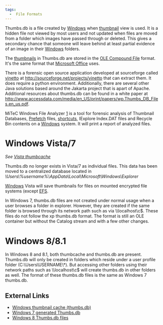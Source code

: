 ```yaml
---
tags:
  -  File Formats
---
```

Thumbs.db is a file created by [Windows](windows.md) when
[thumbnail](thumbnails.md) view is used. It is a hidden file not
viewed by most users and not updated when files are moved from a folder
which images have passed through or deleted. This gives a secondary
chance that someone will leave behind at least partial evidence of an
image in their [Windows](windows.md) folders.

The [thumbnails](thumbnails.md) in Thumbs.db are stored in the
[OLE Compound File](ole_compound_file.md) format. It's the same
format that [Microsoft Office](microsoft_office.md) uses.

There is a forensic open source application developed at sourceforge
called [vinetto](vinetto.md) at
<http://sourceforge.net/projects/vinetto> that can extract them. It does
require a python environment. Additionally, there are several other Java
solutions based around the Jakarta project that is apart of Apache.
Additional resources about thumbs.db can be found in a white paper at
<http://www.accessdata.com/media/en_US/print/papers/wp.Thumbs_DB_Files.en_us.pdf>.

MiTeC Windows File Analyzer [1](http://www.mitec.cz/wfa.html) is a tool
for forensic analysis of Thumbnail Databases,
[Prefetch](prefetch.md) files, [shortcuts](LNK "wikilink"),
IExplore Index.DAT files and Recycle Bin contents on a
[Windows](windows.md) system. It will print a report of analyzed
files.

# Windows Vista/7

*See [Vista thumbcache](vista_thumbcache.md)*

Thumbs.db no longer exists in Vista/7 as individual files. This data has
been moved to a centralized database located in
*\Users\\%username%\AppData\Local\Microsoft\Windows\Explorer*

[Windows](windows.md) Vista will save thumbnails for files on
mounted encrypted file systems (except
[EFS](windows_encrypted_file_system.md).

In Windows 7, thumbs.db files are not created under normal usage when a
user browses a folder in explorer. However, they are created if the same
folder is browsed through its network path such as via \\\localhost\c\$.
These files do not follow the xp thumbs.db format. The format is still
an OLE container but without the Catalog stream and with a few other
changes.

# Windows 8/8.1

In Windows 8 and 8.1, both thumbcache and thumbs.db are present.
Thumbs.db will only be created in folders which reside under a user
profile folder (C:\Users\USERNAME\\\*). But accessing other folders
using their network paths such as \\\localhost\c\$ will create thumbs.db
in other folders as well. The format of these thumbs.db files is the
same as Windows 7 thumbs.db.

## External Links

- [Windows thumbnail cache
  (thumbs.db)](http://www.thumbnailexpert.com/en/formats/windows-thumbnail-cache/)
- [Windows 7 generated
  Thumbs.db](http://www.swiftforensics.com/2012/07/windows-7-generated-thumbsdb.html)
- [Windows 8 Thumbs.db
  files](http://www.swiftforensics.com/2014/04/windows-8-thumbsdb-files-still-same-and.html)

